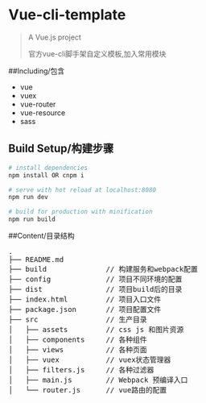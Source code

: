# Vue-cli-template

> A Vue.js project
> 
> 官方vue-cli脚手架自定义模板,加入常用模块

##Including/包含

- vue
- vuex
- vue-router
- vue-resource
- sass

## Build Setup/构建步骤

``` bash
# install dependencies
npm install OR cnpm i

# serve with hot reload at localhost:8080
npm run dev

# build for production with minification
npm run build
```

##Content/目录结构
<pre>
.
├── README.md           
├── build              // 构建服务和webpack配置
├── config             // 项目不同环境的配置
├── dist               // 项目build后的目录
├── index.html         // 项目入口文件
├── package.json       // 项目配置文件
├── src                // 生产目录
│   ├── assets         // css js 和图片资源
│   ├── components     // 各种组件
│   ├── views          // 各种页面
│   ├── vuex           // vuex状态管理器
│   ├── filters.js     // 各种过滤器
│   ├── main.js        // Webpack 预编译入口
│   └── router.js      // vue路由的配置
</pre>
